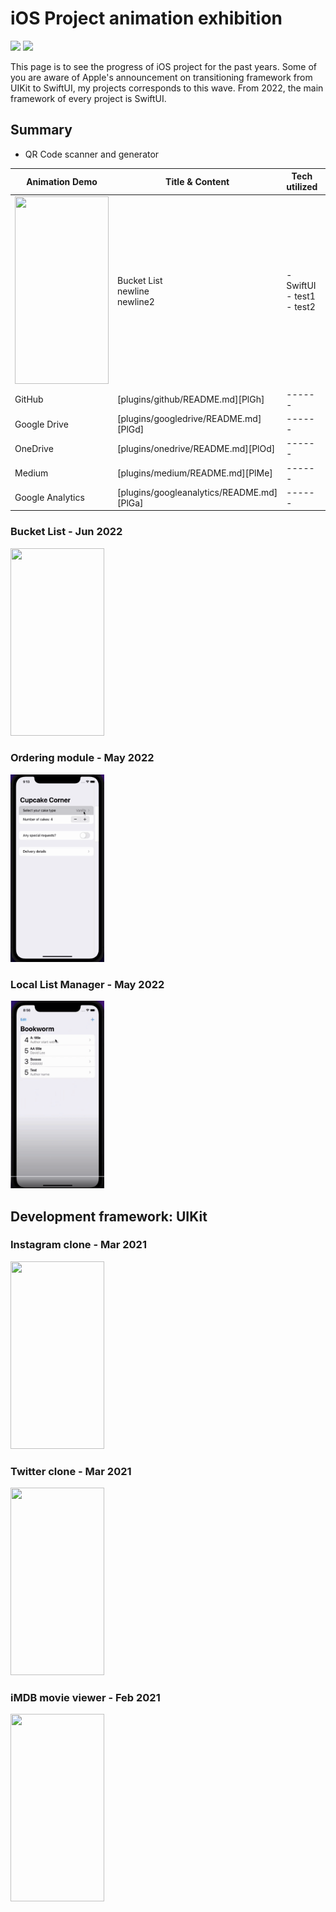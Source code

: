 # iOS Project animation exhibition

<p>
    <img src="https://img.shields.io/badge/iOS-13.0+-blue.svg" />
    <img src="https://img.shields.io/badge/Swift-5.1-ff69b4.svg" />
</p>

This page is to see the progress of iOS project for the past years. Some of you are aware of Apple's announcement on transitioning framework from UIKit to SwiftUI, my projects corresponds to this wave. From 2022, the main framework of every project is SwiftUI.

## Summary
- QR Code scanner and generator

| Animation Demo | Title & Content | Tech utilized | Month / Year |
| ------ | ------ | ------ | ------ |
| <img src='https://github.com/davidseungjin/BucketList/blob/main/mapkit.gif' width="150" height="300"> | Bucket List <br /> newline <br /> newline2 | - SwiftUI <br /> - test1 <br /> - test2 | Jun / 2022 |
| GitHub | [plugins/github/README.md][PlGh] | ------ |
| Google Drive | [plugins/googledrive/README.md][PlGd] | ------ |
| OneDrive | [plugins/onedrive/README.md][PlOd] | ------ |
| Medium | [plugins/medium/README.md][PlMe] | ------ |
| Google Analytics | [plugins/googleanalytics/README.md][PlGa] | ------ |

### Bucket List - Jun 2022
<img src='https://github.com/davidseungjin/BucketList/blob/main/mapkit.gif' width="150" height="300">

### Ordering module - May 2022
<img src='https://github.com/davidseungjin/CupcakeCorner/blob/main/cubcake.gif' width="150" height="300">

### Local List Manager - May 2022
<img src='https://github.com/davidseungjin/BookWorm/blob/main/bookworm_pjt.gif' width="150" height="300">
</div>
  
## Development framework: UIKit
<div>
  
### Instagram clone - Mar 2021
<img src='https://github.com/davidseungjin/Parstagram3/blob/main/Parstagram3-ver2.gif' width="150" height="300">

### Twitter clone - Mar 2021
<img src='https://github.com/davidseungjin/twitterpart1and2/blob/master/HW4_1.gif' width="150" height="300">

### iMDB movie viewer - Feb 2021
<img src='https://github.com/davidseungjin/dMovie/blob/main/ezgif.com-gif-maker.gif' width="150" height="300">
</div>
